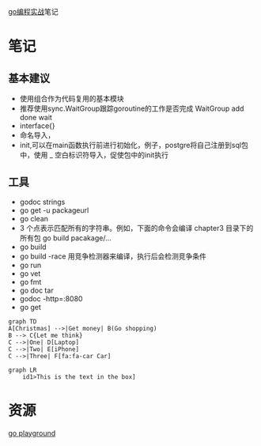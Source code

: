 [go编程实战](https://github.com/goinaction/code)笔记
# 笔记
## 基本建议
* 使用组合作为代码复用的基本模块
* 推荐使用sync.WaitGroup跟踪goroutine的工作是否完成 WaitGroup add done wait
* interface{}
* 命名导入， 
* init,可以在main函数执行前进行初始化，例子，postgre将自己注册到sql包中，使用 _ 空白标识符导入，促使包中的init执行

## 工具
* godoc strings
* go get -u packageurl
* go clean
* 3 个点表示匹配所有的字符串。例如，下面的命令会编译 chapter3 目录下的所有包 go build pacakage/...
* go build 
* go build -race 用竞争检测器来编译，执行后会检测竞争条件
* go run 
* go vet
* go fmt
* go doc tar
* godoc -http=:8080
* go get


```mermaid
graph TD
A[Christmas] -->|Get money| B(Go shopping)
B --> C{Let me think}
C -->|One| D[Laptop]
C -->|Two| E[iPhone]
C -->|Three| F[fa:fa-car Car]

```
```mermaid
graph LR
    id1>This is the text in the box]
```


# 资源
[go playground](https://play.golang.org/)
